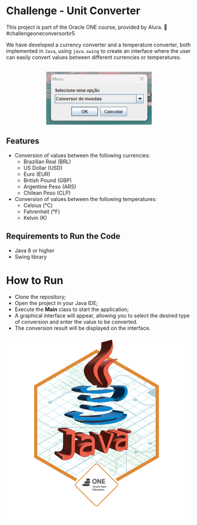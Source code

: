 # Challenge - Unit Converter

This project is part of the Oracle ONE course, provided by Alura. 🤘 #challengeoneconversorbr5

We have developed a currency converter and a temperature converter, both implemented in `Java`, using `java.swing` to create an interface where the user can easily convert values between different currencies or temperatures.

<br>
<div style="text-align:center">
    <img src="screenshots/runningProject.gif" alt="running project">
</div>

## Features

- Conversion of values between the following currencies:
  - Brazilian Real (BRL)
  - US Dollar (USD)
  - Euro (EUR)
  - British Pound (GBP)
  - Argentine Peso (ARS)
  - Chilean Peso (CLP)
- Conversion of values between the following temperatures:
  - Celsius (°C)
  - Fahrenheit (°F)
  - Kelvin (K)

## Requirements to Run the Code

- Java 8 or higher
- Swing library

# How to Run

- Clone the repository;
- Open the project in your Java IDE;
- Execute the **Main** class to start the application;
- A graphical interface will appear, allowing you to select the desired type of conversion and enter the value to be converted.
- The conversion result will be displayed on the interface.


![badge](screenshots/badge_desafio_conversor.png)